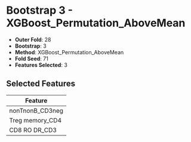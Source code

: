 # Bootstrap 3 - XGBoost_Permutation_AboveMean

- **Outer Fold**: 28
- **Bootstrap**: 3
- **Method**: XGBoost_Permutation_AboveMean
- **Fold Seed**: 71
- **Features Selected**: 3

## Selected Features

| Feature |
|---------|
| nonTnonB_CD3neg |
| Treg memory_CD4 |
| CD8 RO DR_CD3 |

